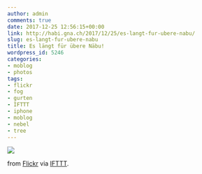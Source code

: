 ```yaml
---
author: admin
comments: true
date: 2017-12-25 12:56:15+00:00
link: http://habi.gna.ch/2017/12/25/es-langt-fur-ubere-nabu/
slug: es-langt-fur-ubere-nabu
title: Es längt für übere Näbu!
wordpress_id: 5246
categories:
- moblog
- photos
tags:
- flickr
- fog
- gurten
- IFTTT
- iphone
- moblog
- nebel
- tree
---
```


![](http://ift.tt/2BMYeOG)  

  

from [Flickr](http://ift.tt/2zs1KIb) via [IFTTT](http://ift.tt/1c4nCfM).
